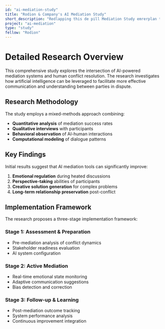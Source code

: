 ```yaml
---
id: "ai-mediation-study"
title: "Rodion & Company's AI Mediation Study"
short_description: "Redlapping this de pill Mediation Study emrerplan to hein ad dult land prvule."
project: "ai-mediation"
type: "study"
fellow: "Rodion"
---
```


# Detailed Research Overview

This comprehensive study explores the intersection of AI-powered mediation systems and human conflict resolution. The research investigates how artificial intelligence can be leveraged to facilitate more effective communication and understanding between parties in dispute.

## Research Methodology

The study employs a mixed-methods approach combining:

- **Quantitative analysis** of mediation success rates
- **Qualitative interviews** with participants
- **Behavioral observation** of AI-human interactions
- **Computational modeling** of dialogue patterns

## Key Findings

Initial results suggest that AI mediation tools can significantly improve:

1. **Emotional regulation** during heated discussions
2. **Perspective-taking** abilities of participants  
3. **Creative solution generation** for complex problems
4. **Long-term relationship preservation** post-conflict

## Implementation Framework

The research proposes a three-stage implementation framework:

### Stage 1: Assessment & Preparation
- Pre-mediation analysis of conflict dynamics
- Stakeholder readiness evaluation
- AI system configuration

### Stage 2: Active Mediation
- Real-time emotional state monitoring
- Adaptive communication suggestions
- Bias detection and correction

### Stage 3: Follow-up & Learning
- Post-mediation outcome tracking
- System performance analysis
- Continuous improvement integration